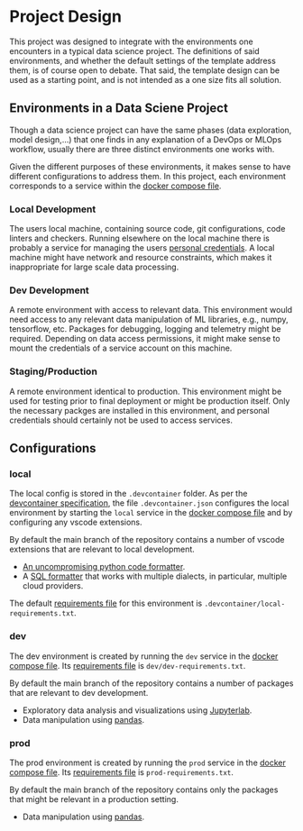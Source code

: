 # Project Design

This project was designed to integrate with the environments one encounters in a typical data science project. The definitions of said environments, and whether the default settings of the template address them, is of course open to debate. That said, the template design can be used as a starting point, and is not intended as a one size fits all solution.

## Environments in a Data Sciene Project

Though a data science project can have the same phases (data exploration, model design,...) that one finds in any explanation of a DevOps or MLOps workflow, usually there are three distinct environments one works with.

Given the different purposes of these environments, it makes sense to have different configurations to address them. In this project, each environment corresponds to a service within the [docker compose file](https://github.com/mark-curran/data-science-project-template/blob/main/docker-compose.yml).

### Local Development

The users local machine, containing source code, git configurations, code linters and checkers. Running elsewhere on the local machine there is probably a service for managing the users [personal credentials](../additional_features/accessing_credentials.md). A local machine might have network and resource constraints, which makes it inappropriate for large scale data processing.

### Dev Development

A remote environment with access to relevant data. This environment would need access to any relevant data manipulation of ML libraries, e.g., numpy, tensorflow, etc. Packages for debugging, logging and telemetry might be required. Depending on data access permissions, it might make sense to mount the credentials of a service account on this machine.

### Staging/Production

A remote environment identical to production. This environment might be used for testing prior to final deployment or might be production itself. Only the necessary packges are installed in this environment, and personal credentials should certainly not be used to access services.


## Configurations

### local

The local config is stored in the `.devcontainer` folder. As per the [devcontainer specification](https://containers.dev/implementors/spec/), the file `.devcontainer.json` configures the local environment by starting the `local` service in the [docker compose file](https://github.com/mark-curran/data-science-project-template/blob/main/docker-compose.yml) and by configuring any vscode extensions.

By default the main branch of the repository contains a number of vscode extensions that are relevant to local development.

* [An uncompromising python code formatter](https://github.com/psf/black).
* A [SQL formatter](https://docs.sqlfluff.com/en/stable/index.html) that works with multiple dialects,  in particular, multiple cloud providers.

The default [requirements file](../additional_features/editing_requirements.md) for this environment is `.devcontainer/local-requirements.txt`.

### dev

The dev environment is created by running the `dev` service in the [docker compose file](https://github.com/mark-curran/data-science-project-template/blob/main/docker-compose.yml). Its [requirements file](../additional_features/editing_requirements.md) is `dev/dev-requirements.txt`.

By default the main branch of the repository contains a number of packages that are relevant to dev development.

* Exploratory data analysis and visualizations using [Jupyterlab](https://jupyterlab.readthedocs.io/en/stable/index.html).
* Data manipulation using [pandas](https://pandas.pydata.org/).

### prod

The prod environment is created by running the `prod` service in the [docker compose file](https://github.com/mark-curran/data-science-project-template/blob/main/docker-compose.yml). Its [requirements file](../additional_features/editing_requirements.md) is `prod-requirements.txt`.

By default the main branch of the repository contains only the packages that might be relevant in a production setting.

* Data manipulation using [pandas](https://pandas.pydata.org/).
